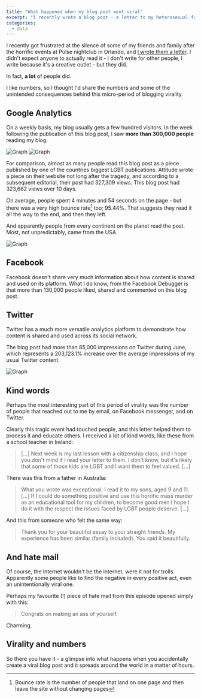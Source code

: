 ```yaml
---
title: "What happened when my blog post went viral"
excerpt: "I recently wrote a blog post - a letter to my heterosexual friends about Orlando - that went unintentionally viral. Here's the story behind that post."
categories:
  - data
---
```


I recently got frustrated at the silence of some of my friends and family after the horrific events at Pulse nightclub in Orlando, and [I wrote them a letter](/2016/06/14/to-my-heterosexual-friends-orlando-shootings). I didn't expect anyone to actually read it - I don't write for other people, I write because it's a creative outlet - but they did.

In fact, **a lot** of people did.

I like numbers, so I thought I'd share the numbers and some of the unintended consequences behind this micro-period of blogging virality.

## Google Analytics

On a weekly basis, my blog usually gets a few hundred visitors. In the week following the publication of this blog post, I saw **more than 300,000 people** reading my blog.

![Graph](/assets/images/posts/2016/08/21/when-my-blog-post-went-viral/viral-blog-post-google-by-hour.png)
![Graph](/assets/images/posts/2016/08/21/when-my-blog-post-went-viral/viral-blog-post-google-by-day.png)

For comparison, almost as many people read this blog post as a piece published by one of the countries biggest LGBT publications. Attitude wrote a piece on their website not long after the tragedy, and according to a subsequent editorial, their post had 327,309 views. This blog post had 323,662 views over 10 days.

On average, people spent 4 minutes and 54 seconds on the page - but there was a very high bounce rate[^1] too; 95.44%. That suggests they read it all the way to the end, and then they left.

And apparently people from every continent on the planet read the post. Most, not unpredictably, came from the USA.

![Graph](/assets/images/posts/2016/08/21/when-my-blog-post-went-viral/viral-blog-post-globe.png)

[^1]: Bounce rate is the number of people that land on one page and then leave the site without changing pages

## Facebook

Facebook doesn't share very much information about how content is shared and used on its platform. What I do know, from the Facebook Debugger is that more than 130,000 people liked, shared and commented on this blog post.

## Twitter

Twitter has a much more versatile analytics platform to demonstrate how content is shared and used across its social network.

The blog post had more than 85,000 impressions on Twitter during June, which represents a 203,123.1% increase over the average impressions of my usual Twitter content.

![Graph](/assets/images/posts/2016/08/21/when-my-blog-post-went-viral/viral-blog-post-twitter-graph.png)

## Kind words

Perhaps the most interesting part of this period of virality was the number of people that reached out to me by email, on Facebook messenger, and on Twitter.

Clearly this tragic event had touched people, and this letter helped them to process it and educate others. I received a lot of kind words, like these from a school teacher in Ireland:

> [...] Next week is my last lesson with a citizenship class, and I hope you don't mind if I read your letter to them. I don't know, but it's likely that some of those kids are LGBT and I want them to feel valued. [...]

There was this from a father in Australia:

> What you wrote was exceptional. I read it to my sons, aged 9 and 11. [...] If I could do something positive and use this horrific mass murder as an educational tool for my children, to become good men I hope I do it with the respect the issues faced by LGBT people deserve. [...]

And this from someone who felt the same way:

> Thank you for your beautiful essay to your straight friends.   My experience has been similar (family included). You said it beautifully.

## And hate mail

Of course, the internet wouldn't be the internet, were it not for trolls. Apparently some people like to find the negative in every positive act, even an unintentionally viral one.

Perhaps my favourite (!) piece of hate mail from this episode opened simply with this:

> Congrats on making an ass of yourself.

Charming.

## Virality and numbers

So there you have it - a glimpse into what happens when you accidentally create a viral blog post and it spreads around the world in a matter of hours.